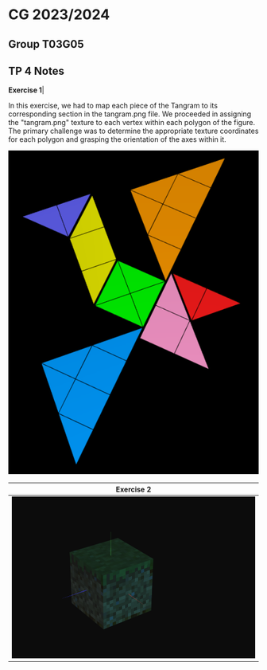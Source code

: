 # CG 2023/2024

## Group T03G05

## TP 4 Notes


**Exercise 1**|

In this exercise, we had to map each piece of the Tangram to its corresponding section in the tangram.png file. We proceeded in assigning the "tangram.png" texture to each vertex within each polygon of the figure. The primary challenge was to determine the appropriate texture coordinates for each polygon and grasping the orientation of the axes within it.

![Exercise 1](cg-t03g05-tp4-1.png)


| **Exercise 2**|
| :-----------: |
| ![Exercise 2](cg-t03g05-tp4-2.png) |